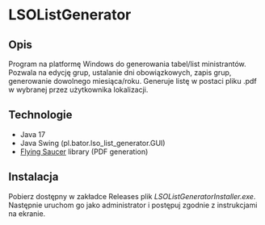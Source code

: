 # LSOListGenerator

## Opis

Program na platformę Windows do generowania tabel/list ministrantów. Pozwala na edycję grup, ustalanie dni
obowiązkowych, zapis grup, generowanie dowolnego miesiąca/roku.
Generuje listę w postaci pliku .pdf w wybranej przez użytkownika lokalizacji.

## Technologie

- Java 17
- Java Swing (pl.bator.lso_list_generator.GUI)
- [Flying Saucer](https://link-url-here.org](https://github.com/flyingsaucerproject/flyingsaucer)https://github.com/flyingsaucerproject/flyingsaucer)
  library (PDF generation)

## Instalacja

Pobierz dostępny w zakładce Releases plik *LSOListGeneratorInstaller.exe*. Następnie uruchom go jako administrator i
postępuj zgodnie z instrukcjami na ekranie.
